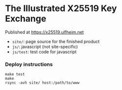 # The Illustrated X25519 Key Exchange

Published at https://x25519.ulfheim.net

- `site/`: page source for the finished product
- `js/`: javascript (not site-specific)
- `js/test`: test code for javascript

### Deploy instructions


```
make test
make
rsync -avh site/ host:/path/to/www
```
